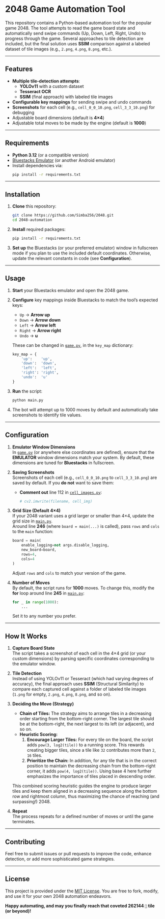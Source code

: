 
# 2048 Game Automation Tool

This repository contains a Python-based automation tool for the popular game 2048. The tool attempts to read the game board state and automatically send swipe commands (Up, Down, Left, Right, Undo) to progress through the game. Several approaches to tile detection are included, but the final solution uses **SSIM** comparison against a labeled dataset of tile images (e.g., `2.png`, `4.png`, `8.png`, etc.).

---

## Features

- **Multiple tile-detection attempts**:
  - **YOLOv11** with a custom dataset
  - **Tesseract OCR**
  - **SSIM** (final approach) with labeled tile images
- **Configurable key mappings** for sending swipe and undo commands
- **Screenshots** for each cell (e.g., `cell_0_0_10.png`, `cell_3_3_10.png`) for debugging
- Adjustable board dimensions (default is **4×4**)
- Adjustable total moves to be made by the engine (default is **1000**)

---

## Requirements

- **Python 3.12** (or a compatible version)
- [Bluestacks Emulator](https://www.bluestacks.com/) (or another Android emulator)
- Install dependencies via:
  ```bash
  pip install -r requirements.txt
  ```

---

## Installation

1. **Clone** this repository:
   ```bash
   git clone https://github.com/Simba256/2048.git
   cd 2048-automation
   ```
2. **Install** required packages:
   ```bash
   pip install -r requirements.txt
   ```
3. **Set up** the Bluestacks (or your preferred emulator) window in fullscreen mode if you plan to use the included default coordinates. Otherwise, update the relevant constants in code (see **Configuration**).

---

## Usage

1. **Start** your Bluestacks emulator and open the 2048 game.
2. **Configure** key mappings inside Bluestacks to match the tool’s expected keys:
   - `Up` → **Arrow up**
   - `Down` → **Arrow down**
   - `Left` → **Arrow left**
   - `Right` → **Arrow right**
   - `Undo` → **u**  

   These can be changed in [`game.py`](game.py), in the `key_map` dictionary:
   ```python
   key_map = {
       'up':    'up',
       'down':  'down',
       'left':  'left',
       'right': 'right',
       'undo':  'u'
   }
   ```
3. **Run** the script:
   ```bash
   python main.py
   ```
4. The bot will attempt up to 1000 moves by default and automatically take screenshots to identify tile values.

---

## Configuration

1. **Emulator Window Dimensions**  
   In [`game.py`](game.py) (or anywhere else coordinates are defined), ensure that the **EMULATOR** window dimensions match your system. By default, these dimensions are tuned for **Bluestacks** in fullscreen.

2. **Saving Screenshots**  
   Screenshots of each cell (e.g., `cell_0_0_10.png` to `cell_3_3_10.png`) are saved by default. If you **do not** want to save them:
   - **Comment out** line 112 in [`cell_images.py`](cell_images.py):
     ```python
     # cv2.imwrite(filename, cell_img)
     ```

3. **Grid Size (Default 4×4)**  
   If your 2048 variant uses a grid larger or smaller than 4×4, update the grid size in [`main.py`](main.py).  
   Around line **246** (where `board = main(...)` is called), pass `rows` and `cols` to the `main` function:
   ```python
   board = main(
       enable_logging=not args.disable_logging,
       new_board=board,
       rows=4,
       cols=4
   )
   ```
   Adjust `rows` and `cols` to match your version of the game.

4. **Number of Moves**  
   By default, the script runs for **1000** moves. To change this, modify the **for** loop around line **245** in [`main.py`](main.py):
   ```python
   for _ in range(1000):
       ...
   ```
   Set it to any number you prefer.

---

## How It Works

1. **Capture Board State**  
   The script takes a screenshot of each cell in the 4×4 grid (or your custom dimensions) by parsing specific coordinates corresponding to the emulator window.

2. **Tile Detection**  
   Instead of using YOLOv11 or Tesseract (which had varying degrees of accuracy), the final approach uses **SSIM** (Structural Similarity) to compare each captured cell against a folder of labeled tile images (`1.png` for empty, `2.png`, `4.png`, `8.png`, and so on).

3. **Deciding the Move (Strategy)**  
   - **Chain of Tiles:** The strategy aims to arrange tiles in a decreasing order starting from the bottom-right corner. The largest tile should be at the bottom-right, the next largest to its left (or adjacent), and so on.
   - **Heuristic Scoring:**  
     1. **Encourage Larger Tiles:** For every tile on the board, the script adds `pow(3, log2(tile))` to a running score. This rewards creating bigger tiles, since a tile like `32` contributes more than `2`, `16` tiles.  
     2. **Prioritize the Chain:** In addition, for any tile that is in the correct position to maintain the decreasing chain from the bottom-right corner, it adds `pow(4, log2(tile))`. Using base 4 here further emphasizes the importance of tiles placed in descending order.  

   This combined scoring heuristic guides the engine to produce larger tiles and keep them aligned in a decreasing sequence along the bottom row and rightmost column, thus maximizing the chance of reaching (and surpassing!) 2048.

4. **Repeat**  
   The process repeats for a defined number of moves or until the game terminates.

---

## Contributing

Feel free to submit issues or pull requests to improve the code, enhance detection, or add more sophisticated game strategies.

---

## License

This project is provided under the [MIT License](LICENSE). You are free to fork, modify, and use it for your own 2048 automation endeavors.

**Happy automating, and may you finally reach that coveted 262144 `👀` tile (or beyond)!**
